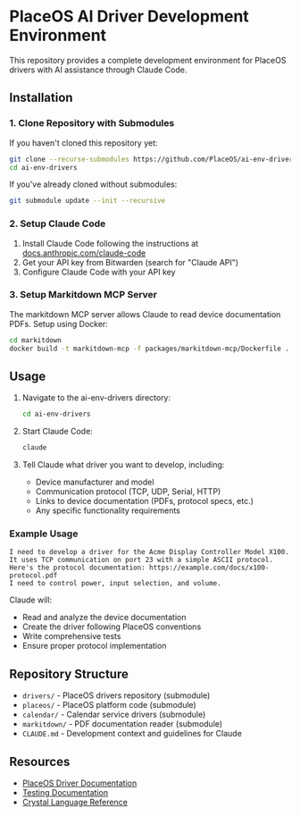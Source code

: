 # PlaceOS AI Driver Development Environment

This repository provides a complete development environment for PlaceOS drivers with AI assistance through Claude Code.

## Installation

### 1. Clone Repository with Submodules

If you haven't cloned this repository yet:
```bash
git clone --recurse-submodules https://github.com/PlaceOS/ai-env-drivers.git
cd ai-env-drivers
```

If you've already cloned without submodules:
```bash
git submodule update --init --recursive
```

### 2. Setup Claude Code

1. Install Claude Code following the instructions at [docs.anthropic.com/claude-code](https://docs.anthropic.com/claude-code)
2. Get your API key from Bitwarden (search for "Claude API")
3. Configure Claude Code with your API key

### 3. Setup Markitdown MCP Server

The markitdown MCP server allows Claude to read device documentation PDFs. Setup using Docker:

```bash
cd markitdown
docker build -t markitdown-mcp -f packages/markitdown-mcp/Dockerfile .
```

## Usage

1. Navigate to the ai-env-drivers directory:
   ```bash
   cd ai-env-drivers
   ```

2. Start Claude Code:
   ```bash
   claude
   ```

3. Tell Claude what driver you want to develop, including:
   - Device manufacturer and model
   - Communication protocol (TCP, UDP, Serial, HTTP)
   - Links to device documentation (PDFs, protocol specs, etc.)
   - Any specific functionality requirements

### Example Usage

```
I need to develop a driver for the Acme Display Controller Model X100. 
It uses TCP communication on port 23 with a simple ASCII protocol.
Here's the protocol documentation: https://example.com/docs/x100-protocol.pdf
I need to control power, input selection, and volume.
```

Claude will:
- Read and analyze the device documentation
- Create the driver following PlaceOS conventions
- Write comprehensive tests
- Ensure proper protocol implementation

## Repository Structure

- `drivers/` - PlaceOS drivers repository (submodule)
- `placeos/` - PlaceOS platform code (submodule)  
- `calendar/` - Calendar service drivers (submodule)
- `markitdown/` - PDF documentation reader (submodule)
- `CLAUDE.md` - Development context and guidelines for Claude

## Resources

- [PlaceOS Driver Documentation](https://docs.placeos.com/tutorials/backend/write-a-driver)
- [Testing Documentation](https://docs.placeos.com/tutorials/backend/write-a-driver/testing-drivers)
- [Crystal Language Reference](https://crystal-lang.org/reference/latest/)